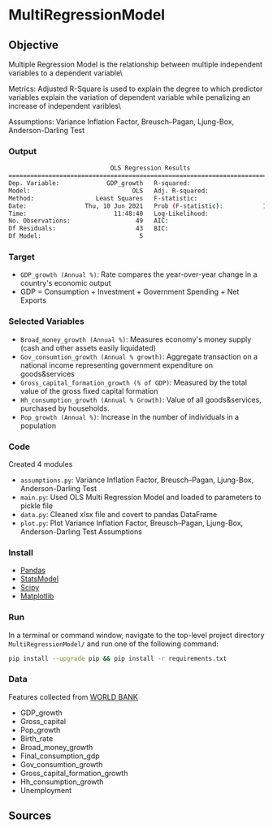 # MultiRegressionModel

## Objective
Multiple Regression Model is the relationship between multiple independent variables to a dependent variable\

Metrics: Adjusted R-Square is used to explain the degree to which predictor variables explain the variation of dependent variable while penalizing an increase of independent varibles\

Assumptions: Variance Inflation Factor, Breusch–Pagan, Ljung-Box, Anderson-Darling Test

### Output 
```bash
                            OLS Regression Results                            
==============================================================================
Dep. Variable:             GDP_growth   R-squared:                       0.892
Model:                            OLS   Adj. R-squared:                  0.880
Method:                 Least Squares   F-statistic:                     71.08
Date:                Thu, 10 Jun 2021   Prob (F-statistic):           1.13e-19
Time:                        11:48:40   Log-Likelihood:                -84.898
No. Observations:                  49   AIC:                             181.8
Df Residuals:                      43   BIC:                             193.1
Df Model:                           5                                         
``` 
### Target
- `GDP_growth (Annual %)`: Rate compares the year-over-year change in a country's economic output
- GDP = Consumption + Investment + Government Spending + Net Exports

### Selected Variables
- `Broad_money_growth (Annual %)`: Measures economy's money supply (cash and other assets easily liquidated)
- `Gov_consumtion_growth (Annual % growth)`: Aggregate transaction on a national income representing government expenditure on goods&services
- `Gross_capital_formation_growth (% of GDP)`: Measured by the total value of the gross fixed capital formation
- `Hh_consumption_growth (Annual % Growth)`: Value of all goods&services, purchased by households.
- `Pop_growth (Annual %)`: Increase in the number of individuals in a population

### Code
Created 4 modules
- `assumptions.py`: Variance Inflation Factor, Breusch–Pagan, Ljung-Box, Anderson-Darling Test
- `main.py`: Used OLS Multi Regression Model and loaded to parameters to pickle file
- `data.py`: Cleaned xlsx file and covert to pandas DataFrame
- `plot.py`: Plot Variance Inflation Factor, Breusch–Pagan, Ljung-Box, Anderson-Darling Test Assumptions

### Install
- [Pandas](http://pandas.pydata.org)
- [StatsModel](https://www.statsmodels.org/stable/index.html)
- [Scipy](https://www.scipy.org/)
- [Matplotlib](https://matplotlib.org/)

### Run
In a terminal or command window, navigate to the top-level project directory `MultiRegressionModel/` and run one of the following command:
```bash
pip install --upgrade pip && pip install -r requirements.txt
``` 

### Data
Features collected from [WORLD BANK](https://data.worldbank.org/)
- GDP_growth
- Gross_capital
- Pop_growth
- Birth_rate
- Broad_money_growth
- Final_consumption_gdp
- Gov_consumtion_growth
- Gross_capital_formation_growth
- Hh_consumption_growth
- Unemployment

## Sources
